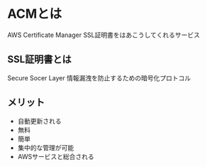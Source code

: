 # ACMとは
AWS Certificate Manager
SSL証明書をはあこうしてくれるサービス

## SSL証明書とは
Secure Socer Layer
情報漏洩を防止するための暗号化プロトコル

## メリット
- 自動更新される
- 無料
- 簡単
- 集中的な管理が可能
- AWSサービスと総合される
